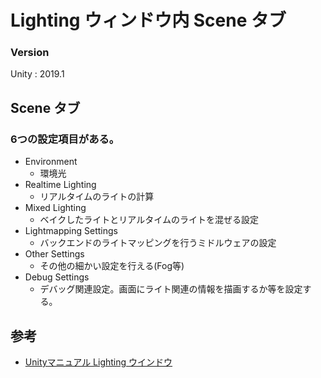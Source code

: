 # Lighting ウィンドウ内 Scene タブ

### Version

Unity : 2019.1

## Scene タブ

### 6つの設定項目がある。

-   Environment
    -   環境光
-   Realtime Lighting
    -   リアルタイムのライトの計算
-   Mixed Lighting
    -   ベイクしたライトとリアルタイムのライトを混ぜる設定
-   Lightmapping Settings
    -   バックエンドのライトマッピングを行うミドルウェアの設定
-   Other Settings
    -   その他の細かい設定を行える(Fog等)
-   Debug Settings
    -   デバッグ関連設定。画面にライト関連の情報を描画するか等を設定する。

## 参考

-   [Unityマニュアル Lighting ウインドウ](https://docs.unity3d.com/ja/2019.1/Manual/GlobalIllumination.html)
